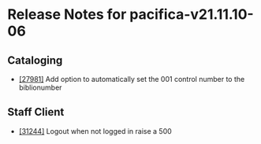 
# Release Notes for pacifica-v21.11.10-06

## Cataloging

- [[27981]](http://bugs.koha-community.org/bugzilla3/show_bug.cgi?id=27981) Add option to automatically set the 001 control number to the biblionumber

## Staff Client

- [[31244]](http://bugs.koha-community.org/bugzilla3/show_bug.cgi?id=31244) Logout when not logged in raise a 500


